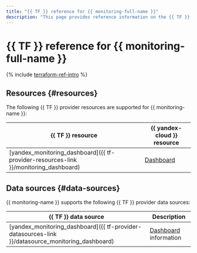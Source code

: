 ```yaml
---
title: "{{ TF }} reference for {{ monitoring-full-name }}"
description: "This page provides reference information on the {{ TF }} provider resources and data sources supported for {{ monitoring-name }}."
---
```


# {{ TF }} reference for {{ monitoring-full-name }}

{% include [terraform-ref-intro](../_includes/terraform-ref-intro.md) %}

## Resources {#resources}

The following {{ TF }} provider resources are supported for {{ monitoring-name }}:

| **{{ TF }} resource** | **{{ yandex-cloud }} resource** |
| --- | --- |
| [yandex_monitoring_dashboard]({{ tf-provider-resources-link }}/monitoring_dashboard) | [Dashboard](./concepts/visualization/dashboard.md) |

## Data sources {#data-sources}

{{ monitoring-name }} supports the following {{ TF }} provider data sources:

| **{{ TF }} data source** | **Description** |
| --- | --- |
| [yandex_monitoring_dashboard]({{ tf-provider-datasources-link }}/datasource_monitoring_dashboard) | [Dashboard](./concepts/visualization/dashboard.md) information |